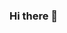 ### Hi there 👋

<!--
**TheBestGekyume/TheBestGekyume** is a ✨ _special_ ✨ repository because its `README.md` (this file) appears on your GitHub profile.
<img src="kakashi-hatake-naruto.gif">
Here are some ideas to get you started:

- 🔭 I’m currently working on ...
- 🌱 I’m currently learning ...
- 👯 I’m looking to collaborate on ...
- 🤔 I’m looking for help with ...
- 💬 Ask me about ...
- 📫 How to reach me: ...
- 😄 Pronouns: ...
- ⚡ Fun fact: ...
-->
